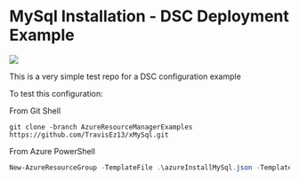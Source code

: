 # MySql Installation - DSC Deployment Example

<!-- as of 5/2015 GitHub Flavored Markdown does not allow the target attribute, 
     using the workaround of directly using HTML -->
<a href="https://portal.azure.com/#create/Microsoft.Template/uri/https%3A%2F%2Fraw.githubusercontent.com%2FTravisEz13%2FxMySql%2FAzureResourceManagerExamples%2FExamples%2FAzure%2FazureInstallMySql.json" target="_blank">
<img src="http://azuredeploy.net/deploybutton.png" />
</a>

This is a very simple test repo for a DSC configuration example

To test this configuration:

From Git Shell
```
git clone -branch AzureResourceManagerExamples https://github.com/TravisEz13/xMySql.git
```
From Azure PowerShell
```PowerShell
New-AzureResourceGroup -TemplateFile .\azureInstallMySql.json -TemplateParameterFile .\azureInstallMySql.parameters.json -Name TestDSC -Location WestUS -locationFromTemplate 'West US'
```
